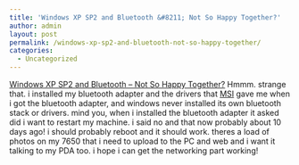 ```yaml
---
title: 'Windows XP SP2 and Bluetooth &#8211; Not So Happy Together?'
author: admin
layout: post
permalink: /windows-xp-sp2-and-bluetooth-not-so-happy-together/
categories:
  - Uncategorized
---
```

[Windows XP SP2 and Bluetooth &#8211; Not So Happy Together?][1] Hmmm. strange that. i installed my bluetooth adapter and the drivers that [MSI][2] gave me when i got the bluetooth adapter, and windows never installed its own bluetooth stack or drivers. mind you, when i installed the bluetooth adapter it asked did i want to restart my machine. i said no and that now probably about 10 days ago! i should probably reboot and it should work. theres a load of photos on my 7650 that i need to upload to the PC and web and i want it talking to my PDA too. i hope i can get the networking part working!

 [1]: http://www.pocketpcthoughts.com/index.php?action=expand,28501
 [2]: http://www.msi.com.tw
